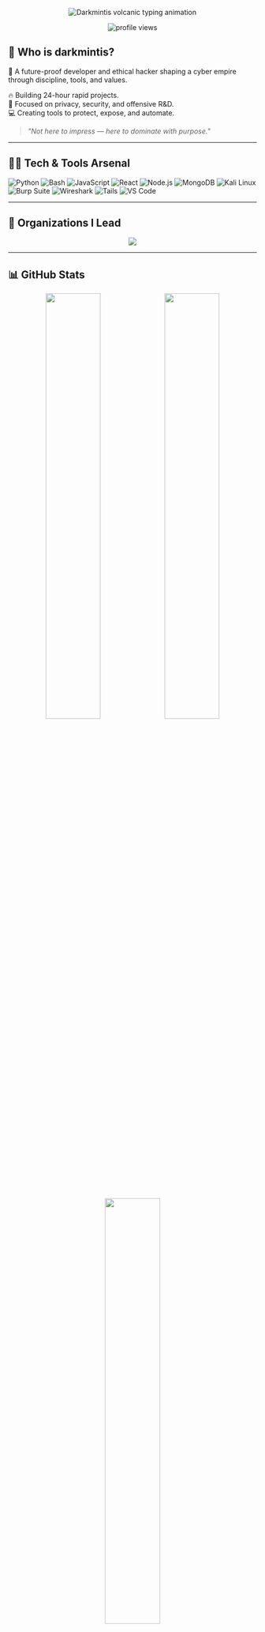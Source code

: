 <p align="center">
  <img src="https://readme-typing-svg.demolab.com?font=Orbitron&size=32&duration=2500&pause=500&color=FF0000&background=000000¢er=true&vCenter=true&multiline=true&width=900&lines=%F0%9F%8C%8B+Darkmintis+%F0%9F%8C%8B;Forging+Untraceable+Code+from+the+Abyss...;Erupting+Reality+with+Precision...;Unleashing+Vision+Like+Lava..." alt="Darkmintis volcanic typing animation" />
</p>

<p align="center">
  <img src="https://komarev.com/ghpvc/?username=darkmintis&label=Profile%20Views&color=FF4500&style=flat" alt="profile views" />
</p>

## 🧠 Who is darkmintis?

🚀 A future-proof developer and ethical hacker shaping a cyber empire through discipline, tools, and values.

🔥 Building 24-hour rapid projects.  
🔐 Focused on privacy, security, and offensive R&D.  
💻 Creating tools to protect, expose, and automate.

> _"Not here to impress — here to dominate with purpose."_


---

## 👨‍💻 Tech & Tools Arsenal

![Python](https://img.shields.io/badge/-Python-121212?style=for-the-badge&logo=python)
![Bash](https://img.shields.io/badge/-Bash-121212?style=for-the-badge&logo=gnu-bash)
![JavaScript](https://img.shields.io/badge/-JavaScript-121212?style=for-the-badge&logo=javascript)
![React](https://img.shields.io/badge/-React-121212?style=for-the-badge&logo=react)
![Node.js](https://img.shields.io/badge/-Node.js-121212?style=for-the-badge&logo=node.js)
![MongoDB](https://img.shields.io/badge/-MongoDB-121212?style=for-the-badge&logo=mongodb)
![Kali Linux](https://img.shields.io/badge/-Kali%20Linux-121212?style=for-the-badge&logo=kalilinux)
![Burp Suite](https://img.shields.io/badge/-Burp%20Suite-121212?style=for-the-badge&logo=burpsuite)
![Wireshark](https://img.shields.io/badge/-Wireshark-121212?style=for-the-badge&logo=wireshark)
![Tails](https://img.shields.io/badge/-Tails-121212?style=for-the-badge&logo=tails)
![VS Code](https://img.shields.io/badge/-VS%20Code-121212?style=for-the-badge&logo=visual-studio-code)

---


## 🌌 Organizations I Lead

<p align="center">
  <img src="https://readme-typing-svg.demolab.com?font=JetBrains+Mono&size=22&pause=300&color=F9F9F9&width=800&center=true&vCenter=true&lines=@D-Dark-Lab;@Drimics-Games;@D-Project24;@Minix-Lab;@BlockTech-Solutions;@Round-Tech;@Wallora-Themes;@ACE-Core" />
</p>

---

## 📊 GitHub Stats

<p align="center">
  <img width="47%" src="https://github-readme-stats.vercel.app/api?username=darkmintis&show_icons=true&theme=tokyonight&hide_border=true&count_private=true" />
  <img width="47%" src="https://github-readme-streak-stats.herokuapp.com/?user=darkmintis&theme=tokyonight&hide_border=true" />
  <img width="47%" src="https://github-readme-stats.vercel.app/api/top-langs/?username=darkmintis&layout=compact&theme=tokyonight&hide_border=true" />
</p>

---

## 🧠 GitHub Trophy Showcase

<p align="center">
  <img src="https://github-profile-trophy.vercel.app/?username=darkmintis&theme=matrix&no-frame=true&margin-w=10&column=6" />
</p>

---

## 📈 Activity Graph

<p align="center">
  <img src="https://github-readme-activity-graph.vercel.app/graph?username=darkmintis&theme=dracula&bg_color=000000&hide_border=true&line=00ffe0&point=00ffe0" />
</p>

---

## 🕶️ Vision

> I don’t just code.  
> I **architect systems**, I **weaponize knowledge**, and I **deliver impact**.  
> I live by **values, focus, and mastery.**

🧩 Stay tuned. I'm only getting started.

---

## 📫 Connect with Me

- 📩 Email: [darkmintis@gmail.com](mailto:darkmintis@gmail.com)
- 💬 Telegram: [@Darkmintis](https://t.me/Darkmintis)
- 🔗 X: [X.com/darkmintis](https://x.com/darkmintis)

---

> _"Ethics over shortcuts. Skill over hype. Execution over talk."_  
> – darkmintis 🔐
